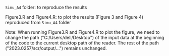`Simu_A4` folder: to reproduce the results

Figure3.R and Figure4.R: to plot the results (Figure 3 and Figure 4) reproduced from `Simu_A4` folder

Note: When running Figure3.R and Figure4.R to plot the figure, we need to change the path ("C:/Users/dell/Desktop") of the input data at the beginning of the code to the current desktop path of the reader. The rest of the path ("2023.0257/scr/output/...") remains unchanged.
